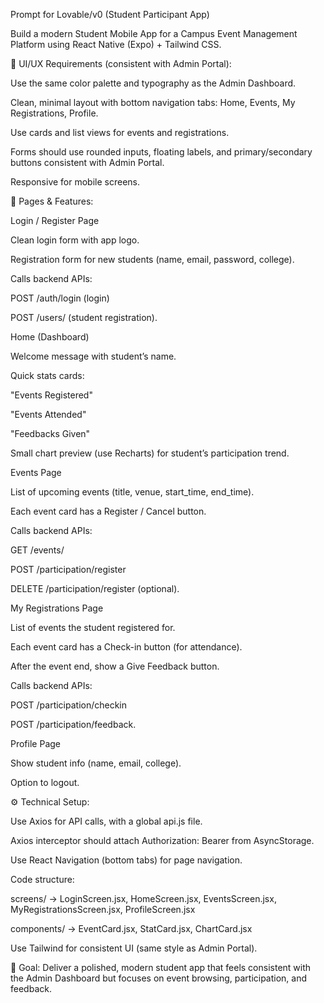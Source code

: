 Prompt for Lovable/v0 (Student Participant App)

Build a modern Student Mobile App for a Campus Event Management Platform using React Native (Expo) + Tailwind CSS.

🎨 UI/UX Requirements (consistent with Admin Portal):

Use the same color palette and typography as the Admin Dashboard.

Clean, minimal layout with bottom navigation tabs: Home, Events, My Registrations, Profile.

Use cards and list views for events and registrations.

Forms should use rounded inputs, floating labels, and primary/secondary buttons consistent with Admin Portal.

Responsive for mobile screens.

📱 Pages & Features:

Login / Register Page

Clean login form with app logo.

Registration form for new students (name, email, password, college).

Calls backend APIs:

POST /auth/login (login)

POST /users/ (student registration).

Home (Dashboard)

Welcome message with student’s name.

Quick stats cards:

"Events Registered"

"Events Attended"

"Feedbacks Given"

Small chart preview (use Recharts) for student’s participation trend.

Events Page

List of upcoming events (title, venue, start_time, end_time).

Each event card has a Register / Cancel button.

Calls backend APIs:

GET /events/

POST /participation/register

DELETE /participation/register (optional).

My Registrations Page

List of events the student registered for.

Each event card has a Check-in button (for attendance).

After the event end, show a Give Feedback button.

Calls backend APIs:

POST /participation/checkin

POST /participation/feedback.

Profile Page

Show student info (name, email, college).

Option to logout.

⚙️ Technical Setup:

Use Axios for API calls, with a global api.js file.

Axios interceptor should attach Authorization: Bearer <token> from AsyncStorage.

Use React Navigation (bottom tabs) for page navigation.

Code structure:

screens/ → LoginScreen.jsx, HomeScreen.jsx, EventsScreen.jsx, MyRegistrationsScreen.jsx, ProfileScreen.jsx

components/ → EventCard.jsx, StatCard.jsx, ChartCard.jsx

Use Tailwind for consistent UI (same style as Admin Portal).

🎯 Goal: Deliver a polished, modern student app that feels consistent with the Admin Dashboard but focuses on event browsing, participation, and feedback.
